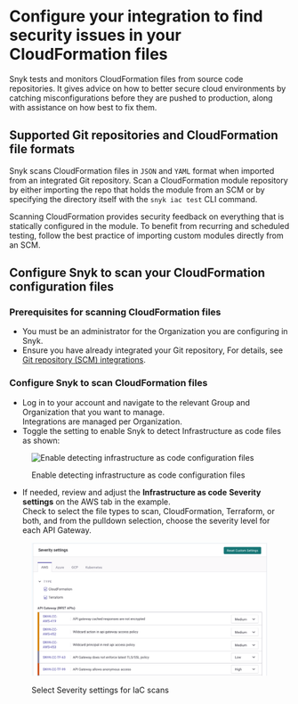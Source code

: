 # Configure your integration to find security issues in your CloudFormation files

Snyk tests and monitors CloudFormation files from source code repositories. It gives advice on how to better secure cloud environments by catching misconfigurations before they are pushed to production, along with assistance on how best to fix them.

## Supported Git repositories and CloudFormation file formats

Snyk scans CloudFormation files in `JSON` and `YAML` format when imported from an integrated Git repository. Scan a CloudFormation module repository by either importing the repo that holds the module from an SCM or by specifying the directory itself with the `snyk iac test` CLI command.

Scanning CloudFormation provides security feedback on everything that is statically configured in the module. To benefit from recurring and scheduled testing, follow the best practice of importing custom modules directly from an SCM.

## Configure Snyk to scan your CloudFormation configuration files

### **Prerequisites for scanning CloudFormation files**

* You must be an administrator for the Organization you are configuring in Snyk.
* Ensure you have already integrated your Git repository, For details, see [Git repository (SCM) integrations](../../../../scm-integrations/organization-level-integrations/).

### **Configure Snyk to scan CloudFormation files**

* Log in to your account and navigate to the relevant Group and Organization that you want to manage.\
  Integrations are managed per Organization.
* Toggle the setting to enable Snyk to detect Infrastructure as code files as shown:

<figure><img src="../../../../.gitbook/assets/snyk-iac-enable.png" alt="Enable detecting infrastructure as code configuration files"><figcaption><p>Enable detecting infrastructure as code configuration files</p></figcaption></figure>

* If needed, review and adjust the **Infrastructure as code** **Severity settings** on the AWS tab in the example.\
  Check to select the file types to scan, CloudFormation, Terraform, or both, and from the pulldown selection, choose the severity level for each API Gateway.

<figure><img src="../../../../.gitbook/assets/image (107) (1) (1) (1) (1) (1) (1) (1) (1) (1) (1) (1) (1) (1) (1) (1) (1) (1) (1) (1) (1) (1) (2) (3) (3).png" alt="Select Severity settings for IaC scans"><figcaption><p>Select Severity settings for IaC scans</p></figcaption></figure>
